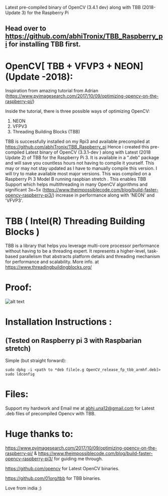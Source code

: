 Latest pre-compiled binary of  OpenCV (3.4.1 dev) along with TBB (2018-Update 3) for the Raspberry Pi 

## Head over to https://github.com/abhiTronix/TBB_Raspberry_pi for installing TBB first.

# OpenCV[ TBB + VFVP3 + NEON] (Update -2018):
Inspiration from amazing tutorial from Adrian (https://www.pyimagesearch.com/2017/10/09/optimizing-opencv-on-the-raspberry-pi/)

Inside the tutorial, there is three possible ways of optimizing OpenCV:

1. NEON 
2. VFPV3 
3. Threading Building Blocks (TBB)

TBB is successfully installed on my Rpi3 and available precompiled at  https://github.com/abhiTronix/TBB_Raspberry_pi
Hence i created this pre-compiled Latest binary of OpenCV (3.3.1-dev ) along with Latest (2018 Update 2) of TBB for the Raspberry Pi 3. It is available in a ".deb" package and will save you countless hours not having to compile it yourself.  This may or may not stay updated as I have to manually compile this version.  I will try to make available most major versions.  This was compiled on a Raspberry Pi 3 Model B running raspbian stretch .  This enables TBB Support which helps multithreading in many OpenCV algorithms and significant 3x~5x (https://www.theimpossiblecode.com/blog/build-faster-opencv-raspberry-pi3/) increase in performance along with 'NEON' and 'VFVP3'.


# TBB ( Intel(R) Threading Building Blocks )
TBB is a library that helps you leverage multi-core processor performance without having to be a threading expert. It represents a higher-level, task-based parallelism that abstracts platform details and threading mechanism for performance and scalability.
More info. at https://www.threadingbuildingblocks.org/

# Proof:

![alt text](https://raw.githubusercontent.com/abhiTronix/OpenCV_Raspberry_pi_TBB/new.gif)

# Installation Instructions :
## (Tested on Raspberry pi 3 with Raspbarian stretch)
Simple (but straight forward):
  ```
sudo dpkg -i <path to *deb file[e.g OpenCV_release_fp_tbb_armhf.deb]>
sudo ldconfig

  ```
# Files:
Support my hardwork and Email me at abhi.una12@gmail.com for Latest .deb files of precompiled Opencv with TBB. 

# Huge thanks to:
https://www.pyimagesearch.com/2017/10/09/optimizing-opencv-on-the-raspberry-pi/ & https://www.theimpossiblecode.com/blog/build-faster-opencv-raspberry-pi3/ for guiding me through.

https://github.com/opencv for Latest OpenCV binaries.

https://github.com/01org/tbb for TBB binaries.

Love from india ;)
